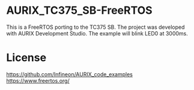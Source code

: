 # AURIX_TC375_SB-FreeRTOS
This is a FreeRTOS porting to the TC375 SB. The project was developed with AURIX Development Studio.
The example will blink LED0 at 3000ms.
# License
https://github.com/Infineon/AURIX_code_examples
https://www.freertos.org/
